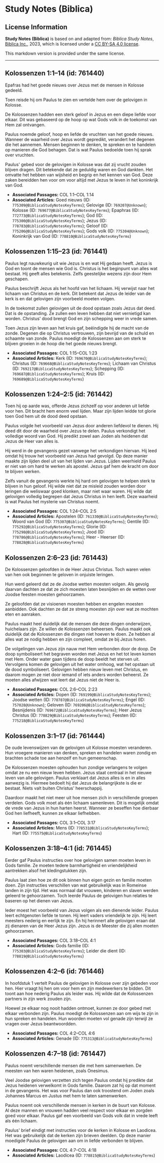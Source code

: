 # Study Notes (Biblica)

## License Information

**Study Notes (Biblica)** is based on and adapted from: _Biblica Study Notes_, [Biblica Inc.](https://www.biblica.com/), 2023, which is licensed under a [CC BY-SA 4.0 license](https://creativecommons.org/licenses/by-sa/4.0/legalcode.en).

This markdown version is provided under the same license.



--------------------------------

## Kolossenzen 1:1–14 (id: 761440)

Epafras had het goede nieuws over Jezus met de mensen in Kolosse gedeeld.

Toen reisde hij om Paulus te zien en vertelde hem over de gelovigen in Kolosse.

De Kolossenzen hadden een sterk geloof in Jezus en een diepe liefde voor elkaar. Dit was gebaseerd op de hoop op wat Gods volk in de toekomst van Hem zal ontvangen.

Paulus noemde geloof, hoop en liefde de vruchten van het goede nieuws. Wanneer de waarheid over Jezus wordt gepredikt, verandert het degenen die het aannemen. Mensen beginnen te denken, te spreken en te handelen op manieren die God behagen. Dat is wat Paulus bedoelde toen hij sprak over vruchten.

Paulus' gebed voor de gelovigen in Kolosse was dat zij vrucht zouden blijven dragen. Dit betekende dat ze geduldig waren en God dankten. Het omvatte het hebben van wijsheid en begrip en het kennen van God. Deze zaken bereidden hen voor om voor altijd met Jezus te leven in het koninkrijk van God.

* **Associated Passages:** COL 1:1–COL 1:14
* **Associated Articles:** Goed nieuws (ID: `775309@BiblicaStudyNotesKeyTerms`); Gelovige (ID: `769207@Unknown`); Kolosse (ID: `769677@BiblicaStudyNotesKeyTerms`); Epaphras (ID: `772773@BiblicaStudyNotesKeyTerms`); God (ID: `775300@BiblicaStudyNotesKeyTerms`); Jezus (ID: `778783@BiblicaStudyNotesKeyTerms`); Geloof (ID: `775206@BiblicaStudyNotesKeyTerms`); Gods volk (ID: `775304@Unknown`); Koninkrijk van God (ID: `778810@BiblicaStudyNotesKeyTerms`)

## Kolossenzen 1:15–23 (id: 761441)

Paulus legt nauwkeurig uit wie Jezus is en wat Hij gedaan heeft. Jezus is God en toont de mensen wie God is. Christus is het beginpunt van alles wat bestaat. Hij geeft alles betekenis. Zelfs geestelijke wezens zijn door Hem geschapen.

Paulus beschrijft Jezus als het hoofd van het lichaam. Hij verwijst naar het lichaam van Christus en de kerk. Dit betekent dat Jezus de leider van de kerk is en dat gelovigen zijn voorbeeld moeten volgen.

In de toekomst zullen gelovigen uit de dood opstaan zoals Jezus dat deed. Dat is de opstanding. Ze zullen een leven hebben dat niet vernietigd kan worden. Christus' dood brengt God en zijn schepping weer in vrede samen.

Toen Jezus zijn leven aan het kruis gaf, beëindigde hij de macht van de zonde. Degenen die op Christus vertrouwen, zijn bevrijd van de schuld en schaamte van zonde. Paulus moedigt de Kolossenzen aan om sterk te blijven groeien in de hoop die het goede nieuws brengt.

* **Associated Passages:** COL 1:15–COL 1:23
* **Associated Articles:** Kerk (ID: `769670@BiblicaStudyNotesKeyTerms`); Christus (ID: `769668@BiblicaStudyNotesKeyTerms`); Lichaam van Christus (ID: `769217@BiblicaStudyNotesKeyTerms`); Schepping (ID: `769687@BiblicaStudyNotesKeyTerms`); Kruis (ID: `769689@BiblicaStudyNotesKeyTerms`)

## Kolossenzen 1:24–2:5 (id: 761442)

Toen hij op aarde was, offerde Jezus zichzelf op voor anderen uit liefde voor hen. Dit bracht hem enorm veel lijden. Maar zijn lijden leidde tot glorie toen God hem uit de dood deed opstaan.

Paulus volgde het voorbeeld van Jezus door anderen liefdevol te dienen. Hij deed dit door de waarheid over Jezus te delen. Paulus verkondigt het volledige woord van God. Hij predikt zowel aan Joden als heidenen dat Jezus de Heer van alles is.

Hij werd in de gevangenis gezet vanwege het verkondigen hiervan. Hij leed omdat hij trouw het voorbeeld van Jezus had gevolgd. Op deze manier maakte zijn lijden deel uit van het lijden van Jezus. Lijden weerhield Paulus er niet van om hard te werken als apostel. Jezus gaf hem de kracht om door te blijven werken.

Zelfs vanuit de gevangenis werkte hij hard om gelovigen te helpen sterk te blijven in hun geloof. Hij wilde niet dat ze misleid zouden worden door leringen die weliswaar goed klonken, maar niet waar waren. Hij wilde dat gelovigen volledig begrepen dat Jezus Christus in hen leeft. Deze waarheid is wat Paulus het mysterie van Christus noemt.

* **Associated Passages:** COL 1:24–COL 2:5
* **Associated Articles:** Apostelen (ID: `761330@BiblicaStudyNotesKeyTerms`); Woord van God (ID: `775307@BiblicaStudyNotesKeyTerms`); Gentile (ID: `775292@BiblicaStudyNotesKeyTerms`); Glorie (ID: `775298@BiblicaStudyNotesKeyTerms`); Jood (ID: `778786@BiblicaStudyNotesKeyTerms`); Heer - Heerser (ID: `778828@BiblicaStudyNotesKeyTerms`)

## Kolossenzen 2:6–23 (id: 761443)

De Kolossenzen geloofden in de Heer Jezus Christus. Toch waren velen van hen ook begonnen te geloven in onjuiste leringen.

Hun werd geleerd dat ze de Joodse wetten moesten volgen. Als gevolg daarvan dachten ze dat ze zich moesten laten besnijden en de wetten over Joodse feesten moesten gehoorzamen.

Ze geloofden dat ze visioenen moesten hebben en engelen moesten aanbidden. Ook dachten ze dat ze streng moesten zijn over wat ze mochten eten en aanraken.

Paulus maakt heel duidelijk dat de mensen die deze dingen onderwijzen, huichelaars zijn. Ze willen de Kolossenzen beheersen. Paulus maakt ook duidelijk dat de Kolossenzen die dingen niet hoeven te doen. Ze hebben al alles wat ze nodig hebben en zijn compleet, omdat ze bij Jezus horen.

De volgelingen van Jezus zijn nauw met Hem verbonden door de doop. De doop symboliseert het begraven worden met Jezus en het tot leven komen met Hem. Onder water gaan tijdens de doop beeldt het sterven uit. Vervolgens komen de gelovigen uit het water omhoog, wat het opstaan uit de dood symboliseert. Gelovigen hebben nieuw leven met Christus, en daarom mogen ze niet door iemand of iets anders worden beheerst. Ze moeten alles afwijzen wat leert dat Jezus niet de Heer is.

* **Associated Passages:** COL 2:6–COL 2:23
* **Associated Articles:** Dopen (ID: `769199@BiblicaStudyNotesKeyTerms`); Joodse wetten (ID: `778787@BiblicaStudyNotesKeyTerms`); Engel (ID: `757028@Unknown`); Geloven (ID: `769206@BiblicaStudyNotesKeyTerms`); Besnijdenis (ID: `769672@BiblicaStudyNotesKeyTerms`); Heer Jezus Christus (ID: `778829@BiblicaStudyNotesKeyTerms`); Feesten (ID: `775218@BiblicaStudyNotesKeyTerms`)

## Kolossenzen 3:1–17 (id: 761444)

De oude levenswijzen van de gelovigen uit Kolosse moesten veranderen. Hun vroegere manieren van denken, spreken en handelen waren zondig en brachten schade toe aan henzelf en hun gemeenschap.

De Kolossenzen moesten ophouden hun zondige verlangens te volgen omdat ze nu een nieuw leven hebben. Jezus staat centraal in het nieuwe leven van alle gelovigen. Paulus verklaart dat Jezus alles is en in alles aanwezig is. Hiermee bedoelt hij dat Jezus de belangrijkste is die er bestaat. Niets valt buiten Christus' heerschappij.

Daardoor maakt het niet meer uit hoe mensen zich in verschillende groepen verdelen. Gods volk moet als één lichaam samenleven. Dit is mogelijk omdat de vrede van Jezus in hun harten heerst. Wanneer ze beseffen hoe dierbaar God hen liefheeft, kunnen ze elkaar liefhebben.

* **Associated Passages:** COL 3:1–COL 3:17
* **Associated Articles:** Mens (ID: `778531@BiblicaStudyNotesKeyTerms`); Hart (ID: `775575@BiblicaStudyNotesKeyTerms`)

## Kolossenzen 3:18–4:1 (id: 761445)

Eerder gaf Paulus instructies over hoe gelovigen samen moeten leven in Gods familie. Ze moeten tedere barmhartigheid en vriendelijkheid aantrekken alsof het kledingstukken zijn.

Paulus laat zien hoe ze dit ook binnen hun eigen gezin en familie moeten doen. Zijn instructies verschillen van wat gebruikelijk was in Romeinse landen in zijn tijd. Het was normaal dat vrouwen, kinderen en slaven werden geleerd te gehoorzamen. Toch leerde Paulus de gelovigen hun relaties te baseren op het dienen van Jezus.

Ieder moest het voorbeeld van Jezus volgen als een dienende leider. Paulus leert echtgenoten liefde te tonen. Hij leert vaders vriendelijk te zijn. Hij leert meesters nederig en eerlijk te zijn. En hij herinnert alle gelovigen eraan dat zij dienaren van de Heer Jezus zijn. Jezus is de Meester die zij allen moeten gehoorzamen.

* **Associated Passages:** COL 3:18–COL 4:1
* **Associated Articles:** Gods familie (ID: `775303@BiblicaStudyNotesKeyTerms`); Leider die dient (ID: `778819@BiblicaStudyNotesKeyTerms`)

## Kolossenzen 4:2–6 (id: 761446)

In hoofdstuk 1 vertelt Paulus de gelovigen in Kolosse over zijn gebeden voor hen. Hier vraagt hij hen om voor hem en zijn medewerkers te bidden. Dit toont aan hoe nederig Paulus als leider was. Hij wilde dat de Kolossenzen partners in zijn werk zouden zijn.

Hoewel ze elkaar nog nooit hadden ontmoet, kunnen ze door gebed met elkaar verbonden zijn. Paulus moedigt de Kolossenzen aan om wijs te zijn in hun spreken en handelen. Hun woorden moeten vol genade zijn terwijl ze vragen over Jezus beantwoordden.

* **Associated Passages:** COL 4:2–COL 4:6
* **Associated Articles:** Genade (ID: `775313@BiblicaStudyNotesKeyTerms`)

## Kolossenzen 4:7–18 (id: 761447)

Paulus noemt verschillende mensen die met hem samenwerken. De meesten van hen waren heidenen, zoals Onesimus.

Veel Joodse gelovigen verzetten zich tegen Paulus omdat hij predikte dat Jezus heidenen verwelkomt in Gods familie. Daarom zat hij op dat moment in de gevangenis. Het was voor Paulus dan ook troostend om Joden zoals Johannes Marcus en Justus met hem te laten samenwerken.

Paulus noemt ook verschillende mensen in kerken in de buurt van Kolosse. Al deze mannen en vrouwen hadden veel respect voor elkaar en zorgden goed voor elkaar. Paulus gaf een voorbeeld van Gods volk dat in vrede leeft als één lichaam.

Paulus' brief eindigt met instructies voor de kerken in Kolosse en Laodicea. Het was gebruikelijk dat de kerken zijn brieven deelden. Op deze manier moedigde Paulus de gelovigen aan om in liefde verbonden te blijven.

* **Associated Passages:** COL 4:7–COL 4:18
* **Associated Articles:** Laodicea (ID: `778815@BiblicaStudyNotesKeyTerms`)

